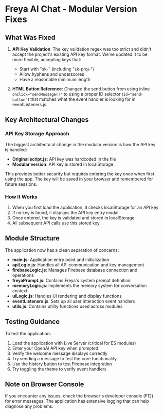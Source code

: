 # Freya AI Chat - Modular Version Fixes

## What Was Fixed

1. **API Key Validation**: The key validation regex was too strict and didn't accept the project's existing API key format. We've updated it to be more flexible, accepting keys that:
   - Start with "sk-" (including "sk-proj-")
   - Allow hyphens and underscores
   - Have a reasonable minimum length

2. **HTML Button Reference**: Changed the send button from using inline `onclick="sendMessage()"` to using a proper ID selector (`id="send-button"`) that matches what the event handler is looking for in eventListeners.js.

## Key Architectural Changes

### API Key Storage Approach
The biggest architectural change in the modular version is how the API key is handled:

- **Original script.js**: API key was hardcoded in the file
- **Modular version**: API key is stored in localStorage

This provides better security but requires entering the key once when first using the app. The key will be saved in your browser and remembered for future sessions.

### How It Works

1. When you first load the application, it checks localStorage for an API key
2. If no key is found, it displays the API key entry modal
3. Once entered, the key is validated and stored in localStorage
4. All subsequent API calls use this stored key

## Module Structure

The application now has a clean separation of concerns:

- **main.js**: Application entry point and initialization
- **apiLogic.js**: Handles all API communication and key management
- **firebaseLogic.js**: Manages Firebase database connection and operations
- **freyaPrompt.js**: Contains Freya's system prompt definition
- **memoryLogic.js**: Implements the memory system for conversation context
- **uiLogic.js**: Handles UI rendering and display functions
- **eventListeners.js**: Sets up all user interaction event handlers
- **utils.js**: Contains utility functions used across modules

## Testing Guidance

To test the application:

1. Load the application with Live Server (critical for ES modules)
2. Enter your OpenAI API key when prompted
3. Verify the welcome message displays correctly
4. Try sending a message to test the core functionality
5. Use the history button to test Firebase integration
6. Try toggling the theme to verify event handlers

## Note on Browser Console

If you encounter any issues, check the browser's developer console (F12) for error messages. The application has extensive logging that can help diagnose any problems.
